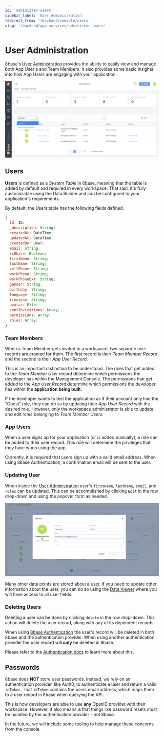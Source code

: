 ```yaml
---
id: 'administer-users'
sidebar_label: 'User Administration'
redirect_from: '/backend/console/users'
slug: '/backend/app-services/administer-users'
---
```

# User Administration

8base's [User Administration](https://app.8base.com/users/app-users) provides the ability to easily view and manage both App User's and Team Members. It also provides some basic insights into how App Users are engaging with your application.

![User administration screen](./_images/user-admin-1.png)

## Users

**Users** is defined as a _System Table_ in 8base, meaning that the table is added by default and required in every workspace. That said, it's fully customizable using the Data Builder and can be configured to your application's requirements.

By default, the Users table has the following fields defined.

```javascript
{
  id: ID;
  _description: String;
  createdAt: DateTime;
  updatedAt: DateTime;
  createdBy: User;
  email: String;
  is8base: Boolean;
  firstName: String;
  lastName: String;
  cellPhone: String;
  workPhone: String;
  workPhoneExt: String;
  gender: String;
  birthday: String;
  language: String;
  timezone: String;
  avatar: File;
  sentInvitations: Array;
  permissions: Array;
  roles: Array;
}
```

### Team Members

When a Team Member gets invited to a workspace, two separate user records are created for them. The first record is their _Team Member Record_ and the second is their _App User Record_.

This is an important distinction to be understood. The roles that get added to the _Team Member User_ record determine which permissions the developer has within the Management Console. The permissions that get added to the _App User Record_ determine which permissions the developer has within the **application being built**.

If the developer wants to test the application as if their account only had the "Guest" role, they can do so by updating their _App User Record_ with the desired role. However, only the workspace administrator is able to update and edit roles belonging to _Team Member Users_.

### App Users

When a user signs up for your application (or is added manually), a role can be added to their user record. This role will determine the privileges that they have when using the app.

Currently, it is required that users sign up with a valid email address. When using 8base Authentication, a confirmation email will be sent to the user.

### Updating User

When inside the [User Administration](https://app.8base.com/users/app-users) user's `firstName`, `lastName`, `email`, and `roles` can be updated. This can be accomplished by clicking `Edit` in the row drop-down and using the popover form as needed.

![User administration screen](_images/ua-edit-user.png)

Many other data points are stored about a user. If you need to update other information about the user, you can do so using the [Data Viewer](https://app.8base.com/data/) where you will have access to all user fields.

### Deleting Users

Deleting a user can be done by clicking `delete` in the row drop-down. This action will delete the user record, along with any of its dependent records.

When using [8base Authentication](/projects/backend/authentication#8base-authentication) the user's record will be deleted in both 8base and the authentication provider. When using another authentication provider the user record will **only** be deleted in 8base.

Please refer to the [Authentication docs](/projects/backend/authentication) to learn more about this.

## Passwords

8base does **NOT** store user passwords. Instead, we rely on an authentication provider, like Auth0, to authenticate a user and return a valid `idToken`. That `idToken` contains the users email address, which maps them to a user record in 8base when querying the API.

This is how developers are able to use **any** OpenID provider with their workspace. However, it also means is that things like password resets must be handled by the authentication provider - not 8base.

In the future, we will include some tooling to help manage these concerns from the console.
